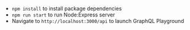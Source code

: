 - `npm install` to install package dependencies
- `npm run start` to run Node:Express server
- Navigate to `http://localhost:3000/api` to launch GraphQL Playground
